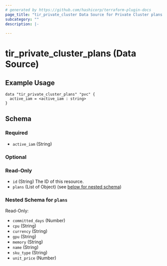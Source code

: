 ```yaml
---
# generated by https://github.com/hashicorp/terraform-plugin-docs
page_title: "tir_private_cluster Data Source for Private Cluster plans - tir"
subcategory: ""
description: |-
  
---
```


# tir_private_cluster_plans (Data Source)


## Example Usage

``` hcl 
data "tir_private_cluster_plans" "pvc" {
  active_iam = <active_iam : string>
}

```


<!-- schema generated by tfplugindocs -->
## Schema

### Required

- `active_iam` (String)


### Optional


### Read-Only

- `id` (String) The ID of this resource.
- `plans` (List of Object) (see [below for nested schema](#nestedatt--plans))

<a id="nestedatt--plans"></a>
### Nested Schema for `plans`

Read-Only:

- `committed_days` (Number)
- `cpu` (String)
- `currency` (String)
- `gpu` (String)
- `memory` (String)
- `name` (String)
- `sku_type` (String)
- `unit_price` (Number)
